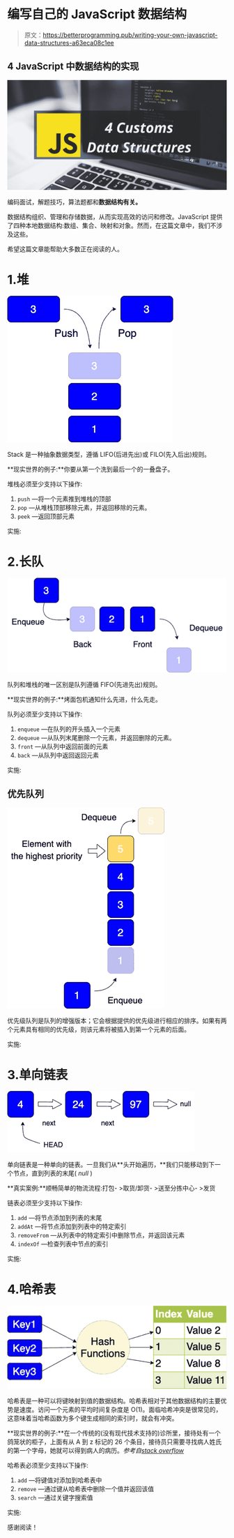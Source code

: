 # 编写自己的 JavaScript 数据结构

> 原文：<https://betterprogramming.pub/writing-your-own-javascript-data-structures-a63eca08c1ee>

## 4 JavaScript 中数据结构的实现

![](img/8b7135a92d3e32d6e0ebef641f6468d2.png)

编码面试，解题技巧，算法题都和**数据结构有关。**

数据结构组织、管理和存储数据，从而实现高效的访问和修改。JavaScript 提供了四种本地数据结构:数组、集合、映射和对象。然而，在这篇文章中，我们不涉及这些。

希望这篇文章能帮助大多数正在阅读的人。

# 1.堆

![](img/b2e41fa2d219817746edbed1c4a682ad.png)

Stack 是一种抽象数据类型，遵循 LIFO(后进先出)或 FILO(先入后出)规则。

**现实世界的例子:**你要从第一个洗到最后一个的一叠盘子。

堆栈必须至少支持以下操作:

1.  `push` —将一个元素推到堆栈的顶部
2.  `pop` —从堆栈顶部移除元素，并返回移除的元素。
3.  `peek` —返回顶部元素

实施:

# 2.长队

![](img/2768c97eec59233f61b21d4f461ea18b.png)

队列和堆栈的唯一区别是队列遵循 FIFO(先进先出)规则。

**现实世界的例子:**烤面包机通知什么先进，什么先走。

队列必须至少支持以下操作:

1.  `enqueue` —在队列的开头插入一个元素
2.  `dequeue` —从队列末尾删除一个元素，并返回删除的元素。
3.  `front` —从队列中返回前面的元素
4.  `back` —从队列中返回返回元素

实施:

## 优先队列

![](img/47372bfd996f383cd8ee0f08b1be4c41.png)

优先级队列是队列的增强版本；它会根据提供的优先级进行相应的排序。如果有两个元素具有相同的优先级，则该元素将被插入到第一个元素的后面。

实施:

# 3.单向链表

![](img/100d91e0867e14284a9a8abda796eb84.png)

单向链表是一种单向的链表。一旦我们从**头开始遍历，**我们只能移动到下一个节点，直到列表的末尾( *null* )

**真实案例:**顺畅简单的物流流程:打包- >取货/卸货- >送至分拣中心- >发货

链表必须至少支持以下操作:

1.  `add` —将节点添加到列表的末尾
2.  `addAt` —将节点添加到列表中的特定索引
3.  `removeFrom` —从列表中的特定索引中删除节点，并返回该元素
4.  `indexOf` —检查列表中节点的索引

实施:

# 4.哈希表

![](img/4f5f715f173989785cee842d56c9a7a2.png)

哈希表是一种可以将键映射到值的数据结构。哈希表相对于其他数据结构的主要优势是速度。访问一个元素的平均时间复杂度是 O(1)。面临哈希冲突是很常见的，这意味着当哈希函数为多个键生成相同的索引时，就会有冲突。

**现实世界的例子:**在一个传统的(没有现代技术支持的)诊所里，接待处有一个鸽笼状的柜子，上面有从 A 到 z 标记的 26 个条目，接待员只需要寻找病人姓氏的第一个字母，她就可以得到病人的病历。*参考自*[*stack overflow*](https://stackoverflow.com/a/9082597/6820538)

哈希表必须至少支持以下操作:

1.  `add` —将键值对添加到哈希表中
2.  `remove` —通过键从哈希表中删除一个值并返回该值
3.  `search` —通过关键字搜索值

实施:

感谢阅读！